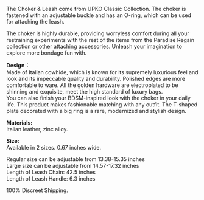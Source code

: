 The Choker & Leash come from UPKO Classic Collection. The choker is fastened with an adjustable buckle and has an O-ring, which can be used for attaching the leash.

The choker is highly durable, providing worryless comfort during all your restraining experiments with the rest of the items from the Paradise Regain collection or other attaching accessories. Unleash your imagination to explore more bondage fun with.

**Design：**  
Made of Italian cowhide, which is known for its supremely luxurious feel and look and its impeccable quality and durability. Polished edges are more comfortable to ware. All the golden hardware are electroplated to be shinning and exquisite, meet the high standard of luxury bags.   
You can also finish your BDSM-inspired look with the choker in your daily life. This product makes fashionable matching with any outfit. The T-shaped plate decorated with a big ring is a rare, modernized and stylish design.

  

**Materials:**   
Italian leather, zinc alloy.

**Size:**  
Available in 2 sizes. 0.67 inches wide.

Regular size can be adjustable from 13.38-15.35 inches  
Large size can be adjustable from 14.57-17.32 inches  
Length of Leash Chain: 42.5 inches  
Length of Leash Handle: 6.3 inches

  
100% Discreet Shipping.